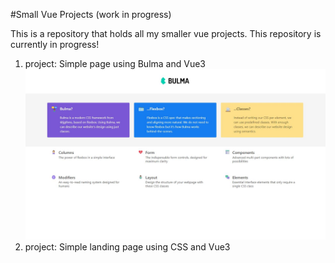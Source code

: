 #Small Vue Projects (work in progress)

This is a repository that holds all my smaller vue projects.
This repository is currently in progress!

1. project: Simple page using Bulma and Vue3
   ![](/simple-bulma-page/src/assets/desktop.JPG)
2. project: Simple landing page using CSS and Vue3
   ![]()
